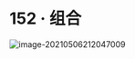 # 152 · 组合

![image-20210506212047009](https://raw.githubusercontent.com/TWDH/Leetcode-From-Zero/pictures/img/image-20210506212047009.png)